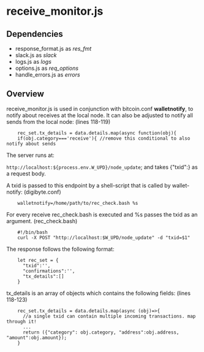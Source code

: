 # receive_monitor.js

## Dependencies

* response_format.js as *res_fmt*
* slack.js as *slack*
* logs.js as *logs*
* options.js as *req_options*
* handle_errors.js as *errors*

## Overview

receive_monitor.js is used in conjunction with bitcoin.conf **walletnotify**, to notify about receives at the local node.
It can also be adjusted to notify all sends from the local node:
(lines 118-119)

        rec_set.tx_details = data.details.map(async function(obj){
        if(obj.category==='receive'){ //remove this conditional to also notify about sends

The server runs at:

`http://localhost:${process.env.W_UPD}/node_update`;  and takes {"txid":<txid>} as a request body.

A txid is passed to this endpoint by a shell-script that is called by wallet-notify:
(digibyte.conf)

        walletnotify=/home/path/to/rec_check.bash %s

For every receive rec_check.bash is executed and %s passes the txid as an argument.
(rec_check.bash)

        #!/bin/bash
        curl -X POST "http://localhost:$W_UPD/node_update" -d "txid=$1"

The response follows the following format:

        let rec_set = {
          "txid":'',
          "confirmations":'',
          "tx_details":[]
        }

tx_details is an array of objects which contains the following fields:
(lines 118-123)

        rec_set.tx_details = data.details.map(async (obj)=>{
          //a single txid can contain multiple incoming transactions. map through it!
          ...
          return ({"category": obj.category, "address":obj.address, "amount":obj.amount});
        }
